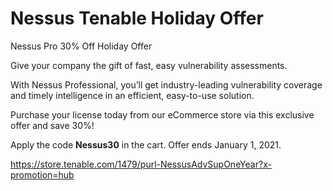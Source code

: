 # Nessus Tenable Holiday Offer
Nessus Pro 30% Off Holiday Offer

Give your company the gift of fast, easy vulnerability assessments.

With Nessus Professional, you’ll get industry-leading vulnerability coverage and timely intelligence in an efficient, easy-to-use solution.

Purchase your license today from our eCommerce store via this exclusive offer and save 30%!

Apply the code <strong>Nessus30</strong> in the cart. Offer ends January 1, 2021.

https://store.tenable.com/1479/purl-NessusAdvSupOneYear?x-promotion=hub
